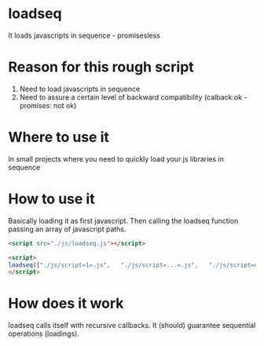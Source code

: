 # loadseq
It loads javascripts in sequence - promisesless


# Reason for this rough script
1. Need to load javascripts in sequence 
2. Need to assure a certain level of backward compatibility (calback:ok - promises: not ok)

# Where to use it
In small projects where you need to quickly load your js libraries in sequence

# How to use it
Basically loading it as first javascript.
Then calling the loadseq function passing an array of javascript paths.

```html
<script src="./js/loadseq.js"></script>

<script> 
loadseq(["./js/script=1=.js",   "./js/script=...=.js",   "./js/script=n-1=.js",   "./js/script=n=.js"]);
</script>
``` 

# How does it work
loadseq calls itself with recursive callbacks. It (should) guarantee sequential operations (loadings).